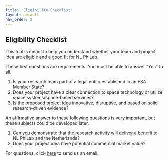 ```yaml
---
title: "Eligibility Checklist"
layout: default
nav_order: 2
---
```


## Eligibility Checklist

This tool is meant to help you understand whether your team and project idea are eligible and a good fit for NL PhiLab.

These first questions are requirements. You must be able to answer "Yes" to all.

1. Is your research team part of a legal entity established in an ESA Member State?
2. Does your project have a clear connection to space technology or utilize space systems/space-based services?
3. Is the proposed project idea innovative, disruptive, and based on solid research-driven evidence?

An affirmative answer to these following questions is very important, but these subjects could be developed later.

1. Can you demonstrate that the research activity will deliver a benefit to NL PhiLab and the Netherlands?
2. Does your project idea have potential commercial market value?

For questions, click [here](mailto:philab@nlspacecampus.eu?subject=NL%20PhiLab%20Eligibility%20Checklist&body=Dear%20NL%20PhiLab&team,%0A%0AI%20have%20a%20question%20about%20the%20Eligibility%20Checklist.%nbsp;%0AKind%20regards,%0A) to send us an email.

